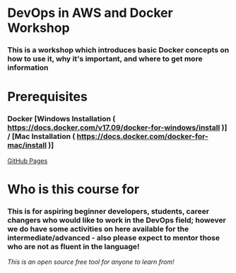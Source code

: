 # DevOps in AWS and Docker Workshop
### This is a workshop which introduces basic Docker concepts on how to use it, why it's important, and where to get more information ###

# Prerequisites #
### Docker [Windows Installation ( https://docs.docker.com/v17.09/docker-for-windows/install )]  /                                           [Mac Installation ( https://docs.docker.com/docker-for-mac/install )]  ###
[GitHub Pages](https://pages.github.com/)


# Who is this course for

### This is for aspiring beginner developers, students, career changers who would like to work in the DevOps field; however we do have some activities on here available for the intermediate/advanced - also please expect to mentor those who are not as fluent in the language!  ###

*This is an open source free tool for anyone to learn from!*
